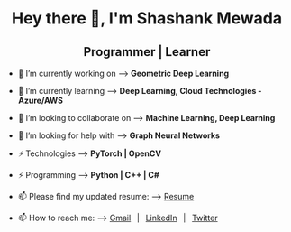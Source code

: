 <div align="center">
    <h1>Hey there 👋, I'm Shashank Mewada</h1>
    <h2> Programmer | Learner </h2>
</div>

- 🔭 I’m currently working on       --> <b>Geometric Deep Learning</b>

- 🌱 I’m currently learning         --> <b>Deep Learning, Cloud Technologies - Azure/AWS </b>

- 👯 I’m looking to collaborate on  --> <b>Machine Learning, Deep Learning</b>

- 🤔 I’m looking for help with      --> <b>Graph Neural Networks</b>

- ⚡ Technologies                   --> <b>PyTorch | OpenCV</b>

- ⚡ Programming                    --> <b>Python | C++ | C#</b>

- 📫 Please find my updated resume: --> [Resume](https://gmshashank.github.io/resume/) &ensp;

- 📫 How to reach me: --> [Gmail](gmshashank@gmail.com/) &ensp;|&ensp; [LinkedIn](https://www.linkedin.com/in/shashankmewada/) &ensp;|&ensp; [Twitter](https://twitter.com/ShashankMewada/)<br>

